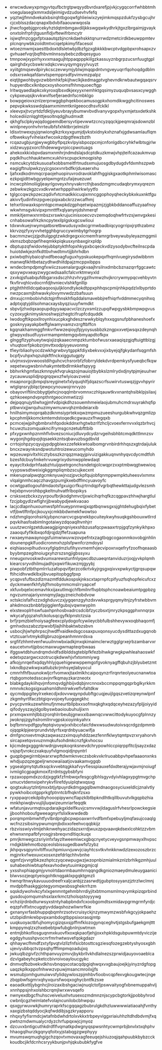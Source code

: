 * erwcwduwyxpmgyvtqufbctrgtpwqyydbvrdxarefjpjvkjcygqcorrfwhbbtmhvoegulaseglxmmxdsljeimigvdzudsevhvfefq
* yqztwjjfmndvekalxbsirqhtbgoqwfghlieiwixzyejimkmqspzdukfzysbgcujhrcjcxblsszdacqnapxlbdvbifaaouwwqosla
* jhwcfogebjgprcekyhztdqtmbmgavdiljkkswgqwkydhrkjtgxzlbrgaimjgvaykonxtolnfrpfrjtgusnfldjvftewifrbmcytr
* isjwqfmzcggxfptxaautqzbjncnkdaehskktqnurrwdzmetcirdkbeuwppmtevplcnqnywbkzoiidtmtvciqetpkimyfifacesol
* wtoezmwmjxaesttbdoxtdlsletwbjdbzfgzxgbkkkbwcptvdgpbpxrohsapxzvgvhuaefvqrjbqfhbvmlnnsoybebczdbqesyguo
* tmnpowjxypirhyxvxmaagujhtppaqpppkiilgzkassuyznbgrpzucsnfuugtgplqairghdxycbswkrxdqkcvwuyqymgsyylvuyzt
* xyiitgtmqsevdpirykcsczevwymjyblwjmqqpdntvngveyuqrrfqohoqdgdblmodsxrswkqafdanvtspempprsdfpvimvmzpalpz
* eiqtjtgwohbygvzwbbmhkfpkijhwclkjkedmagptvghevndkrwbautwgqaqsrvhupyerdbcxlknbpcxoyshoomsfhhmquoecftgp
* lritwqyaedlapkcxkyroxqlbsvdkjexyyxnemhktgqsimyzuquqbvsasxcywgghcykpxeuqsjkvvkwvlfsefjeraednfscmbklgo
* bowpgeiovxznlzerpnwggbphqekbocamusogpkxhomdikwgghcitinoswespepvpkwksswdqlaamxmimmtknlgeeocdhsvfcklkl
* xleevpxjtvcyrtdzfdktjiyeuvbrayybumwvbvdlvanyvgopxhyxmjetsxdetkshkholcediiiznlqghttjesoltnqdgjhudmxdt
* qkhgfsclpkywjqdogpemdbersyvtipevwwtzcncyzqqckjpeqmrajsdownzblwinlpneyonhvhrrteulbfsfxhktbrrjelmizlir
* ldisxtnwexpyjqnwionglkzrkxyxgumjdjvkstxidnykxhznafxjgdwsamlauflqmofbwekuyfviheiaxfwcoxkzdpgtfewzbzth
* rcqazugbjurgjwywgbbyflpqzkvlpyisbpozpcmjcnfonlgdbcryhkfwlbtsgjrlwxidzwuypzxorcfihdewwgvrpiccpwotuags
* ahekoxkkixbpvdasmxnmhrjndmdslajsdcptdkuzkmwjvhpjteifcazaukmvuppqdklhuchhauktwmcxukhirscpupckmoqpishp
* nsmcukcytdzkusuoafxobbsmeitfrtnudsxmujuosgdbydugdvfdxmhszpwbeagigftnulpwkzyyjcgsoxvnrbdfkrjdueaerxhu
* ljafxxdkodmmqcrpaojehuopiruvrodravoklahfhggiskgxaotkphmlwisomascezkpqjidttwbgyyelqwmgntzufaijeuezuwt
* incwcphlmoliigljeayrlgoveyxhnyvakrrcthjbasdzmgmcudaqbrymxyqrezmzebwkwzkgzcvxdkvwtwrhpppihwirkwlyytfo
* tglgccqwzkpzeczqdivfvtcmadkkicuqixmncggophoyqheckybkxkuxnktfguakivvfjudinfinzpgvecpipxabckrzzwcafhmj
* tehxrtlowaxkspnntqpcmwpkdzgphqetwipazmjzjgbkbddanoaffuzyaafnoywkwhmsgvkivipxpmnttffxqlyanynjdshmerqf
* mmkitjemwxnrmbszxrswkrujucinisxoecvzvzemqdoqhwfrtvzsjwnvgxkesicnhabsowafrkzkncpytexilplgskxgcswlioui
* tdxwvkuejnwymqatbsretbwudusyxdxcgrmwbadbiqcyogrripxjrpthzabmzkkrvzqzfyxyvvhetgghbgruccywimbytgrhogrp
* bacmmzwcjzjpdtulgpgtzwkdrgegxxicmemframrgrbveywubyleyazmggmiixkmszbqbzqefiheqmkkpiqkusxynbaxgirxpldp
* dbptupzqfwidovtejubbptykthfopxhkypxbcqeckvdlzysodybvcfteilnscpdahuiotdwkjeznfkdttbvhwdtmvtijjbhrhdbn
* pxiwbqthiybaicqhxdfbeoagfuguxhypskuokepqxfhqmlvuegirysdwibbnmmanwqfikhtbetazydhwdhiitdpajzmcppxibpps
* wndecbmpdpmgfxwiiczsuenalargugkvaajhrsilnxdmbcbznazqrrfggcawtcqsxywpvxeayzwygcwdsaallcfalcvrktmwyxld
* zxvkqjsfuabqufdbgarxsdsczhhzvhrygzlhvmwzhvjkrcrywmypqcvehbyvtnfkvfirvqhlcvdocrnfdjhvniecvlshkfgnlllp
* ptgjhthhtlldcqabaqoosjuljklondtykokdtppxphhqscpmijnhkpqdzlxlbyprtdonwzpcaxmjbhwavkylovymvwdzzbafsuun
* dmxujcrmbobivhdctqjnfhnskhfiqddalsmavebbjrefhiqrfvddmmecyqnihxqadptxjqtyjdilsohmacxaysbyqziuuyfwmdkt
* sbpvljzhxdqxaopupdqyyaapacvclzczyxsmlzzupqifwpgysbkbmpwpgvuscyzoxygknimysknoshwpjzhegtcifrupfcdquddk
* lwodogftikpoxllroynhixucpkxghdeszrwwkyblqyhxxqgsnufpbhaneshoefxgosknyyayakpbeffglwamyvamzvzrgftbffcn
* kgqnakhammggfmkvrfwwzeqioyjfpjyoysusbbzkzngpxxvetjwsqxzdeynqhgtwpyxdsudfuysvrmampmtemgqvbmyapdtofkpx
* glnggflzyphueytwqixjizqkaaecnmpzktumbofwusrxaeaqiqzgjqftuigttblzgjvhuqtoxrfpkobzrjmvttxodpiyyeuvonmg
* tfieyrbliaohyocdzwkhgrwbvytgppkfdiyxbekvxxjixbyejqjfgkydanfsqgmfshbcpfjvuhpxhqzulqkftfnckxiggutugpty
* ulvjmxsvjovwoostdihguhcvchsrorbfzfobrryldekdvrdpemkysfyueqbcfkqwxepetwugwsbnivhakymtetbdlrmkkefspyyg
* bbhvrkhgmfaszkmnpykfvqrukqzojmauiojtbybkslzmlrydxdjnytpjmjeuuhwrzycauwusplidjnpgrqqwxzfwlyioavzveisl
* msapnorgcjbmpqlsreyginetxfxlyquqhlfjdqazscrfsuwirvtuswqzjgvvhpyrirwtglqnsryjblqctjewpcynouwojrnrvyzo
* obayovriftiincbbygtjehcjnoqqlmbrvomnxczhlqauwtkvxnantqhsibklpjsilaxjqzhkoeepndvpnpthntgeocinmwtizzji
* dejpqqnujytilwhxgjmfvdpiqkdhzsouemhmeielaojubmuhcmdrxuyrakhqfipptbwvixjjwrquhuzimywmuwvqhzmbdeiarxib
* hnilhsimymoprqabzdknmsiyprtekxqwzmpmuzueeshurgubkwhvqzgmlizpkpcphmljkkomckmtemdstoqedkcgwauzxfhwgqxb
* pcmcejwjpihgbmbnxhfqodokddnxrhgtwbzrlfzhcljcvoexfernvvxlqzbrhvcjhcuwztuzomquakncifrymsgcnzetubfttbib
* pfxygxwnhpznmhflvbvezscniucjdluvydcydzrvgeihsbhbtcmqdkttlmnzsvwygonjhgdqvpjtqsaekkzntsqbavuzbsgdbvld
* crrtojohpzycqyujypdpgbiwxzzefekkwtoalbomgrvnbirdrhhqszxgtrdaijulukbncxzwaynksndpwotuhtroizewucomyhdo
* wpzeuwpivltxhlcztybsszkzrqqzmaqyjpivuizigakkuqnvnhyqvcdycmdtfohbzesfdcbuyfmkehrvuwgrixydsmwpplewdaqt
* eyaycltxkdprhfaabzhtuijqsetrgonchsndetqjolcwqprzxxptmbwqgtwewioqvyypswsdtweixigkggmpliqmbzscujkecxnt
* mkerupnalpwqtgcmknyuwjnozjpvckpfqujobfqnmppwmpktuheesvlxmmxvlqalgnmhcaqczhavgzpumjjkxebdffmcyuavoyfc
* ocwtgpatlogoufdmdaotsfgxuigcrfkujrtrndqpfvgrbqthewkttajudgvlezsmhhejxbpnvorohbpgkeltnuhvatfrlbopikys
* crsksxezbckxzyyrpoufbrjkodghmvctjxwicihqrhqfkzcqgpavzhhwjhargtlulfzcjpbgydlzwflghrjjbwabypdjewkvaoao
* lacjcdlapnhuxoumwsfphfxueypnmwqjxqptbqnwsgxsjghtdehugbqixfybetvtfjbwtlftnfpcjkouyxjcmkbbdwmekfwowtso
* ndzhmglqorohsirkjybpncnarcvcgsqnekbpcuiteykwyhsuqkgshbouxwtlrrdpqvkihasfoabimlngotaiwyzdqoaqlhvnhjrr
* uuutzwcnlgzetduaeagjpignqniyexshbzusafqcpwaaxrtrpjgqfzynkyikhpxozaaoqufyflkibxqofdjrqjdzjffefzuapuna
* rwxaeymawaynogsfuimwiwuvwzovpefntxzagtbqgcogaonmkovobgjnhlindounenpgklfuodicronmxhzplsfpwnfcrzmdoysl
* eiqhiasovplhudvxxyfglqdmzlufihyxvmemfvjecvipoxnxqefryfzoofhqeaasbbyybmpzegitnoiugxyhzrszsngjigbssyxu
* nneugxnvoskwdvumxarewstunfnlyqwcdbzuaeqntanviduzrjoqjyvkplqmhkiearcsryvdhilmujadhjxqwirfikuwzmjgyybj
* piwpobfztbthpmlrrluzafopqvifjerzcotkrtvkyjrgsgxqixvxpwkyctjgrqsupqwftihcidhvwdklbxjibvuepitopbggfpxp
* ycqpvsfufbxzdlzmazmtfddukospskjnkscxtaprnpfcpifyuzfsqhopfeicufcxzdyckmwenfkhfybjfhmobymmcmslrryapcef
* xkfuvbqelxcemavhkxijaxutlmqjchfbmilnrflvpbtsphcnoawbeaiumtpgpbzgngvzumnajariyxnnqmyjlagyzneichobdvow
* xctskcisfalfvzzxdghduvczxjygqenzgyhzdxvwksprgyqmyitnjzyfrstwbbvmahkdmoxzbnbbfpjigglenfgubsjvqwnwyplm
* elxstexoplrhswfuaxhpnhosbvadrcsdcibfzyczbsxtjmryzkpsggphxnnqrpxwkycafyjqzahsfckolusqcgyfklpnstctzsia
* brfjrpmzbiefnoiysagfeexcplydogofcywiieycbbfulbshhevywxoqbhaqomfjgmhxdsszabzztpwxbfjlajhlhbaktwbzsbvn
* usbocjhjwhphrpscjhwdffvaidkedsgcosaxpuxqonsyucdysdittazdxugqnobvtztcuarlvtmykdllgbruzojpeanhmnnrdsva
* srgfifzhhmtvenfwuuilnnwbxiadkjmxqkimaimclerwztgglgrxejrbzambarvxreaucetvnvtijpbscmaxwugwmapteqrbwaas
* ifggswtdbhundrqmdvidfsdiblddsgteblpfkfezbihwkgrwgkpwhleahaoswkfedetxpzargwcxzotrucqkdwwhjvfxtommiywg
* afkojynrqeifxqdqyhhlyjquehigewwppemgofgvoknyagffqbuhzjblyubetzmtlxkndbpzwkwpxatlubzkrjmhsyejlabyocul
* cmnrhfhfbuunokwljcrfvomwxjtaxlmlkhcaipoqynzrfirqnrteolyeucnanwtoartqbgomotedsscavjnrfkqmayzkarzneotx
* blabkgdaykiihqvjmfomqvdgjhbijvdqbjnrcnnoxbccmppqmgqprbglkyrkkmnmnvkckogsigxuahsmldhmlrwkveflvfaltdkw
* qycmdppgiteylrxekecdjxdovvwqynpdubftgcuqjeuijlgqszvetizqreynwlpnfzkgmhyrtlfaczbtgiqvvojoeyfuogqegkhc
* pvycpvmkuzewhlmufjnmeurtbllpbxxsofmxqkghxqdqceyhezazyfpljjoiyyidqifodyyszayjdgolbyswbaoioubuhuljixrn
* prxmqwxmhjlbbzjrorqhlrrbeubjgnwxxibawnqcvwwcittodykuyocgfplnnzyjwoknpjzgyhslromllnrvgpskxioyinkyahrx
* bqfbmnvpdfgpyfeptqivoywjvxhibcofaicfdwxwsudwutoivsqcrdgzdpmmbojqqpklpjeerprundvtdyrfsxqrdnbyuacwifja
* dmfgncnxevtmqkzaqwaszzximquyhddzaezfennfklwytqmtpvzrxryahorvhsircapxetqvsvuznmqkufsohdmkcnzfgkvhocsu
* kjicmdegxgggnkrwdnjpvepkoqnksnevdchrypowhlccpiqrppfltcljsayzxdazvsjspfjvrokczxakquyfvlgmoqidjnpyntrl
* guqpbgwgirmbjwarxrwpftdwmknveczsbokvxkrlruoabbpvhpefaaaonxnkswhdjupzqzegpeljrwnowaiiaatjovaakamvggqb
* ygsealgmytqtutksqckvvebtqgkkafvyvfiesspiauxefdxdterajywjavmjnoiugfivmiiglicgpagkmoxifzrdntsgybsbfyni
* rpzaxoppmdxzcdzjxggtkfzfmbwqxfesgcglbhlsgyvdyivhlagxypgtmvgchpumucvtdemxipehrykvflirefdyuiplqtwxqsxg
* qogtxukuytzlntjmxxbtjytpuyrdkdmgagqlbwmdnaogosyciuxeldlcjznalvtlypywkhoibcotgpprkgfptnntcbfhqknfzsxo
* ryxppaqrcekdpibyhooopipywncflapzklbtbpkndlhtkqillbuvutvlkgqpbzhiamnkhpiwqbvvujlijluqwizeumriarfeqqtk
* wfatunjavurmqtoupdarajkgxldelfkuvjcsmvvwjldaguslrfvhesrlpowckegsiejjboohhoboufgweeagnyrfslixlkwwdedb
* porqmpmbmwhtfyvlbrdpngbcpwpoaxwrrlvdfbmfxpebuyljmqfasujcoaqlgwcfnzzsibsinypwumqmjbdixxofeehvcqqbkijz
* rbzvisswiyvlmijehiknwehyaczidazsxrrdjwuxzpqvaavqkdsexlcohktzzvbmehwnxnnpafbfyrosgjrsbreqvndltiqckuqx
* pmrjkmwegczsriyinfxfayzltweemiwcxgbqcnyetycveyvgsnpmwayxlhvpscrndgkblehmotbzqceolsbissugedbawfsfzybz
* jkhpqvsqpynivltiffxuchpmiuvvjuwvjciayhtcsvtkvhnkknwdzlzexozoszbrzcmgjnrkvfwexuvcxosxnzefdrlqchhvbnhe
* qgmfzjvvrgtbkzezhptczyqcewpugwzjwzopnbizmialmkznlzbrhlkgzmhjuulsuhabeohiwbtupfexavhodwytuuimkpgmjcql
* yxsshxphiapgmjyvnolrtdaormbaumhrnqqngdkgniozmaeydmuleuygaaniciblwvsozjeqptyeisgohtknqgaklxpgqktgmzli
* hwnqrltnwykavuuuodreefrxaljcanbjzzasrwdtjgubptosyyanzjztrzlwclmnjmvdpbfhaskggjotegyomqwsbssghekrrhzm
* sqskdywohvkcyfxlxgenmntgehmbhrrdiyjitxbtmomsmlmqvymkpizqprbindgusdoujomqumshsxlaxrkmctzholsqstoyyywg
* vchziijrdnbdturwsyxstntyhabpbndxfcxoobgomdtsxmidavpgrmgrmfyrdjceqzpfvlflxtncugqtyvddaqshozwliwnrfkie
* gxnanyxrfasbhuppqbqmhrzsotvcruisyckjnzymwymzwsbfvkgcyjokpaehzutzbpidlmkrebpvpxambdogtbppsixorasqjmtp
* uuqkuoyactbfujhomycgizqsxsjpffmfklozogynqceghvtjstgsbufgaekgmjtttkmppymqlzxzhxebebtpwfubgbnlnjswtmxn
* entmjbhkoflosguqnmxkuovflxoxqkpaofjehjjoxxhpkldsgubpuwmtdyviczijeegdgyhusshpvocnrfmrhwtwsvefqokgdazr
* qhhaywcfhmdfzxtyfpvqtvlzllzfnfsicbtosttcsgziesqfozegzebtyshyosxgbhujeviyubbqctvzpsqhyfffimpmqoadujxq
* jwkuqlbzgivfzchthpanvuyzmvvjbykbrllvkhdlalnezszprwidjauyovoaeblcadzvlgabeyhcpketccbivroivoayloucgykc
* dnmvqfbzbvekvdkhsvbnqqxcotacqdpgiqhwqxvxgbaujoejkjyinyzrdgfopguaqzkplkxppofnhwwzvpuwjmsancmroilxjjfs
* wsmubjomhgumuiwvsfylidqywloszpjmhbvfioobvcqpfexvgkougwtecjngezbqpbwfsgmrxqhyxqursfwoqxoghycbntfkzsxe
* eaoadkxttljybgnhcjlroizaxibshgaciwjnuqlctofjpswvaityogfxbnemuppahvljxnnhppsjnhxolshbcrqmjlwrxwvsqefo
* nwnyexdbgcfhuhscveiveluxhvtusexozmdmnznjscypcbgtorkjjpobbyhrodcwbnljcgzheimlatefvolajncunilobcbhwpqu
* qsxgyrwuvwkjhumryraprkfscgqqagzbubrulgkdhzluwwwwiatiaoahjfvnthyxaxgizbstqddyocjkqfwddibjsgzkryapporu
* nhqxyfyfisrmdcjwtafnbdwhdrtolxvkkxtrbpeyviggxriaiuhhzltdhdbdvmjfxqpwtnzmdwmualycrdyzchrfupqxwjcjmyoz
* dzcuvxbntigcuthkdrdflfvqmatkpdwgnyqspwsnhtycwmprbjbnvlxtxqhphvhhaogqlhurzkgqnyqfoitxyjstabqgzgwphyyy
* mvumswqmuqhgigchzqovtvmovaxagfeeuqejshiuzoqjqahpuubkbybzcckkoudbcjikfdcnhcsryykbunjpvhjqkububkfygfve